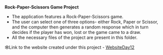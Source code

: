 <b>Rock-Paper-Scissors Game Project</b></br>
- The application features a Rock-Paper-Scissors game.</br>
- The user can select one of three options- either Rock, Paper or Scissor, and the computer then generates a random response which in turn decides if the player has won, lost or the game came to a draw.</br>
- All the necessary files of the project are present in this folder.</br>

🕸Link to the website created under this project - [WebsiteDay12](https://beautiful-bombolone-a156ff.netlify.app)
